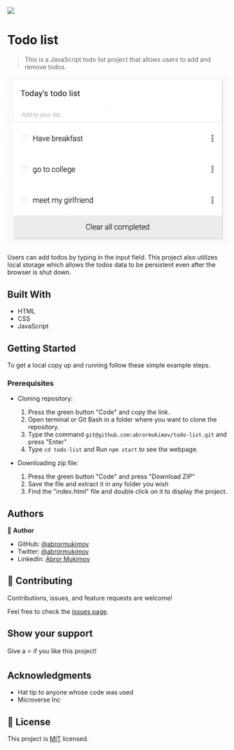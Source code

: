 ![](https://img.shields.io/badge/Microverse-blueviolet)

# Todo list

> This is a JavaScript todo list project that allows users to add and remove todos.

![screenshot](./images/todo.png)

Users can add todos by typing in the input field. This project also utilizes local storage which allows the todos data to be persistent even after the browser is shut down.

## Built With

- HTML
- CSS
- JavaScript


## Getting Started

To get a local copy up and running follow these simple example steps.

### Prerequisites
- Cloning repository:

    1. Press the green button "Code" and copy the link.
    2. Open terminal or Git Bash in a folder where you want to clone the repository.
    3. Type the command `git@github.com:abrormukimov/todo-list.git` and press "Enter"
    4. Type `cd todo-list` and Run `npm start` to see the webpage.

- Downloading zip file:

   1. Press the green button "Code" and press "Download ZIP"
   2. Save the file and extract it in any folder you wish
   3. Find the "index.html" file and double click on it to display the project.


## Authors

👤 **Author**

- GitHub: [@abrormukimov](https://github.com/abrormukimov)
- Twitter: [@abrormukimov](https://twitter.com/abrormukimov)
- LinkedIn: [Abror Mukimov](https://www.linkedin.com/in/abror-mukimov/
)

## 🤝 Contributing

Contributions, issues, and feature requests are welcome!

Feel free to check the [issues page](https://github.com/abrormukimov/todo-list/issues).

## Show your support

Give a ⭐️ if you like this project!

## Acknowledgments

- Hat tip to anyone whose code was used
- Microverse Inc


## 📝 License

This project is [MIT](./MIT.md) licensed.
